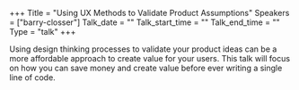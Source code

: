 +++
Title = "Using UX Methods to Validate Product Assumptions"
Speakers = ["barry-closser"]
Talk_date = ""
Talk_start_time = ""
Talk_end_time = ""
Type = "talk"
+++

Using design thinking processes to validate your product ideas can be a more affordable approach to create value for your users. This talk will focus on how you can save money and create value before ever writing a single line of code.